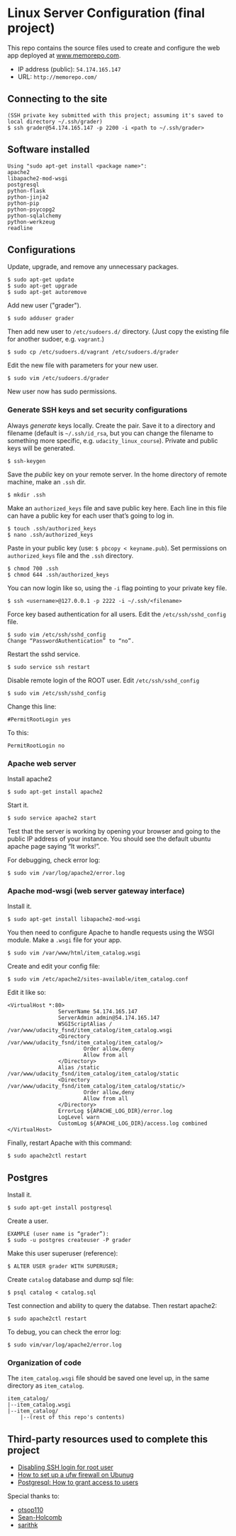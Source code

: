 # Linux Server Configuration (final project)
This repo contains the source files used to create and configure the web app deployed at www.memorepo.com.
- IP address (public): `54.174.165.147`
- URL: `http://memorepo.com/`

## Connecting to the site
```
(SSH private key submitted with this project; assuming it's saved to local directory ~/.ssh/grader)
$ ssh grader@54.174.165.147 -p 2200 -i <path to ~/.ssh/grader>
```

## Software installed
```
Using "sudo apt-get install <package name>":
apache2
libapache2-mod-wsgi
postgresql
python-flask
python-jinja2
python-pip
python-psycopg2
python-sqlalchemy
python-werkzeug
readline
```

## Configurations
Update, upgrade, and remove any unnecessary packages.
```
$ sudo apt-get update
$ sudo apt-get upgrade
$ sudo apt-get autoremove
```
Add new user ("grader").
```
$ sudo adduser grader
```
Then add new user to `/etc/sudoers.d/` directory. (Just copy the existing file for another sudoer, e.g. `vagrant`.)
```
$ sudo cp /etc/sudoers.d/vagrant /etc/sudoers.d/grader
```
Edit the new file with parameters for your new user.
```
$ sudo vim /etc/sudoers.d/grader
```
New user now has sudo permissions.

### Generate SSH keys and set security configurations
Always *generate* keys locally.
Create the pair. Save it to a directory and filename (default is `~/.ssh/id_rsa`, but you can change the filename to something more specific, e.g. `udacity_linux_course`). Private and public keys will be generated.
```
$ ssh-keygen
```
Save the *public* key on your remote server. In the home directory of remote machine, make an `.ssh` dir.
```
$ mkdir .ssh
```
Make an `authorized_keys` file and save public key here. Each line in this file can have a public key for each user that’s going to log in.
```
$ touch .ssh/authorized_keys
$ nano .ssh/authorized_keys
```
Paste in your public key (use: `$ pbcopy < keyname.pub`). Set permissions on `authorized_keys` file and the `.ssh` directory.
```
$ chmod 700 .ssh
$ chmod 644 .ssh/authorized_keys
```
You can now login like so, using the `-i` flag pointing to your private key file.
```
$ ssh <username>@127.0.0.1 -p 2222 -i ~/.ssh/<filename>
```
Force key based authentication for all users. Edit the `/etc/ssh/sshd_config` file.
```
$ sudo vim /etc/ssh/sshd_config
Change “PasswordAuthentication” to “no”.
```
Restart the sshd service.
```
$ sudo service ssh restart
```
Disable remote login of the ROOT user.
Edit `/etc/ssh/sshd_config`
```
$ sudo vim /etc/ssh/sshd_config
```
Change this line:
```
#PermitRootLogin yes
```
To this:
```
PermitRootLogin no
```

### Apache web server
Install apache2
```
$ sudo apt-get install apache2
```
Start it.
```
$ sudo service apache2 start
```
Test that the server is working by opening your browser and going to the public IP address of your instance. You should see the default ubuntu apache page saying “It works!”.

For debugging, check error log:
```
$ sudo vim /var/log/apache2/error.log
```

### Apache mod-wsgi (web server gateway interface)
Install it.
```
$ sudo apt-get install libapache2-mod-wsgi
```
You then need to configure Apache to handle requests using the WSGI module. Make a `.wsgi` file for your app.
```
$ sudo vim /var/www/html/item_catalog.wsgi
```
Create and edit your config file:
```
$ sudo vim /etc/apache2/sites-available/item_catalog.conf
```
Edit it like so:
```
<VirtualHost *:80>
                ServerName 54.174.165.147
                ServerAdmin admin@54.174.165.147
                WSGIScriptAlias / /var/www/udacity_fsnd/item_catalog/item_catalog.wsgi
                <Directory /var/www/udacity_fsnd/item_catalog/item_catalog/>
                        Order allow,deny
                        Allow from all
                </Directory>
                Alias /static /var/www/udacity_fsnd/item_catalog/item_catalog/static
                <Directory /var/www/udacity_fsnd/item_catalog/item_catalog/static/>
                        Order allow,deny
                        Allow from all
                </Directory>
                ErrorLog ${APACHE_LOG_DIR}/error.log
                LogLevel warn
                CustomLog ${APACHE_LOG_DIR}/access.log combined
</VirtualHost>
```
Finally, restart Apache with this command:
```
$ sudo apache2ctl restart
```

## Postgres
Install it.
```
$ sudo apt-get install postgresql
```
Create a user.
```
EXAMPLE (user name is “grader”):
$ sudo -u postgres createuser -P grader
```
Make this user superuser (reference):
```
$ ALTER USER grader WITH SUPERUSER;
```
Create `catalog` database and dump sql file:
```
$ psql catalog < catalog.sql
```
Test connection and ability to query the databse. Then restart apache2:
```
$ sudo apache2ctl restart
```
To debug, you can check the error log:
```
$ sudo vim/var/log/apache2/error.log
```

### Organization of code
The `item_catalog.wsgi` file should be saved one level up, in the same directory as `item_catalog`.
```
item_catalog/
|--item_catalog.wsgi
|--item_catalog/
    |--(rest of this repo's contents)
```

## Third-party resources used to complete this project
- [Disabling SSH login for root user](https://mediatemple.net/community/products/dv/204643810/how-do-i-disable-ssh-login-for-the-root-user)
- [How to set up a ufw firewall on Ubunug](https://www.digitalocean.com/community/tutorials/how-to-set-up-a-firewall-with-ufw-on-ubuntu-18-04)
- [Postgresql: How to grant access to users](https://tableplus.io/blog/2018/04/postgresql-how-to-grant-access-to-users.html)

Special thanks to:
- [otsop110](https://github.com/otsop110/fullstack-nanodegree-linux-server-configuration)
- [Sean-Holcomb](https://github.com/Sean-Holcomb/Linux-Server-Configuration)
- [sarithk](https://github.com/sarithk/LinuxServerConfig)
